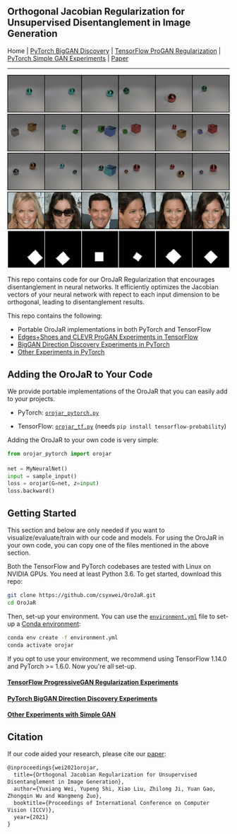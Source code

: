 ## Orthogonal Jacobian Regularization for Unsupervised Disentanglement in Image Generation

Home | [PyTorch BigGAN Discovery](biggan_discovery) | [TensorFlow ProGAN Regularization](progan_experiments) | [PyTorch Simple GAN Experiments](simplegan_experiments) | [Paper](./)

---

![Simple](teaser_images/simple.gif)
![Complex Right](teaser_images/complex1.gif)
![Complex Left](teaser_images/complex2.gif)
![Complex Left](teaser_images/celeba1.gif)
![Complex Left](teaser_images/dsprites.gif)

This repo contains code for our OroJaR Regularization that encourages disentanglement in neural networks. It efficiently optimizes the Jacobian vectors of your neural network with repect to each input dimension to be orthogonal, leading to disentanglement results. 

This repo contains the following:

* Portable OroJaR implementations in both PyTorch and TensorFlow
* [Edges+Shoes and CLEVR ProGAN Experiments in TensorFlow](progan_experiments)
* [BigGAN Direction Discovery Experiments in PyTorch](biggan_discovery) 
* [Other Experiments in PyTorch](simplegan_experiments) 

## Adding the OroJaR to Your Code

We provide portable implementations of the OroJaR that you can easily add to your projects.

* PyTorch: [`orojar_pytorch.py`](orojar_pytorch.py)

* TensorFlow: [`orojar_tf.py`](orojar_tf.py) (needs `pip install tensorflow-probability`)

Adding the OroJaR to your own code is very simple:

```python
from orojar_pytorch import orojar

net = MyNeuralNet()
input = sample_input()
loss = orojar(G=net, z=input)
loss.backward()
```

## Getting Started

This section and below are only needed if you want to visualize/evaluate/train with our code and models. For using the OroJaR in your own code, you can copy one of the files mentioned in the above section.

Both the TensorFlow and PyTorch codebases are tested with Linux on NVIDIA GPUs. You need at least Python 3.6. To get started, download this repo:

```bash
git clone https://github.com/csyxwei/OroJaR.git
cd OroJaR
```

Then, set-up your environment. You can use the [`environment.yml`](environment.yml) file to set-up a [Conda environment](https://docs.conda.io/projects/conda/en/latest/user-guide/install/linux.html):

```bash
conda env create -f environment.yml
conda activate orojar
```

If you opt to use your environment, we recommend using TensorFlow 1.14.0 and PyTorch >= 1.6.0. Now you're all set-up.

#### [TensorFlow ProgressiveGAN Regularization Experiments](progan_experiments)

#### [PyTorch BigGAN Direction Discovery Experiments](biggan_discovery)

#### [Other Experiments with Simple GAN](simplegan_experiments)

## Citation

If our code aided your research, please cite our [paper](./):
```
@inproceedings{wei2021orojar,
  title={Orthogonal Jacobian Regularization for Unsupervised Disentanglement in Image Generation},
  author={Yuxiang Wei, Yupeng Shi, Xiao Liu, Zhilong Ji, Yuan Gao, Zhongqin Wu and Wangmeng Zuo},
  booktitle={Proceedings of International Conference on Computer Vision (ICCV)},
  year={2021}
}
```